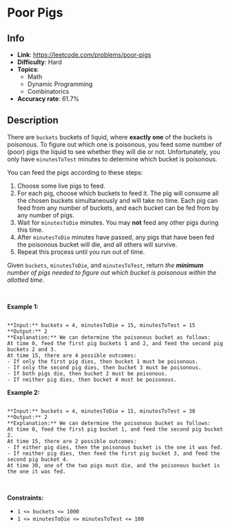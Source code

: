 # Poor Pigs

## Info  
- **Link**: https://leetcode.com/problems/poor-pigs
- **Difficulty**: Hard  
- **Topics**:   
    - Math
    - Dynamic Programming
    - Combinatorics
- **Accuracy rate**: 61.7%  

## Description  
    
There are `buckets` buckets of liquid, where **exactly one** of the buckets is poisonous. To figure out which one is poisonous, you feed some number of (poor) pigs the liquid to see whether they will die or not. Unfortunately, you only have `minutesToTest` minutes to determine which bucket is poisonous.


You can feed the pigs according to these steps:


1. Choose some live pigs to feed.
2. For each pig, choose which buckets to feed it. The pig will consume all the chosen buckets simultaneously and will take no time. Each pig can feed from any number of buckets, and each bucket can be fed from by any number of pigs.
3. Wait for `minutesToDie` minutes. You may **not** feed any other pigs during this time.
4. After `minutesToDie` minutes have passed, any pigs that have been fed the poisonous bucket will die, and all others will survive.
5. Repeat this process until you run out of time.


Given `buckets`, `minutesToDie`, and `minutesToTest`, return *the **minimum** number of pigs needed to figure out which bucket is poisonous within the allotted time*.


 


**Example 1:**



```

**Input:** buckets = 4, minutesToDie = 15, minutesToTest = 15
**Output:** 2
**Explanation:** We can determine the poisonous bucket as follows:
At time 0, feed the first pig buckets 1 and 2, and feed the second pig buckets 2 and 3.
At time 15, there are 4 possible outcomes:
- If only the first pig dies, then bucket 1 must be poisonous.
- If only the second pig dies, then bucket 3 must be poisonous.
- If both pigs die, then bucket 2 must be poisonous.
- If neither pig dies, then bucket 4 must be poisonous.

```

**Example 2:**



```

**Input:** buckets = 4, minutesToDie = 15, minutesToTest = 30
**Output:** 2
**Explanation:** We can determine the poisonous bucket as follows:
At time 0, feed the first pig bucket 1, and feed the second pig bucket 2.
At time 15, there are 2 possible outcomes:
- If either pig dies, then the poisonous bucket is the one it was fed.
- If neither pig dies, then feed the first pig bucket 3, and feed the second pig bucket 4.
At time 30, one of the two pigs must die, and the poisonous bucket is the one it was fed.

```

 


**Constraints:**


* `1 <= buckets <= 1000`
* `1 <= minutesToDie <= minutesToTest <= 100`


  
    